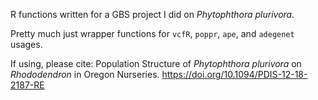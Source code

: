 R functions written for a GBS project I did on *Phytophthora plurivora.*

Pretty much just wrapper functions for `vcfR`, `poppr`, `ape`, and `adegenet` usages.

If using, please cite: Population Structure of <i>Phytophthora plurivora</i> on <i>Rhododendron</i> in Oregon Nurseries. https://doi.org/10.1094/PDIS-12-18-2187-RE

